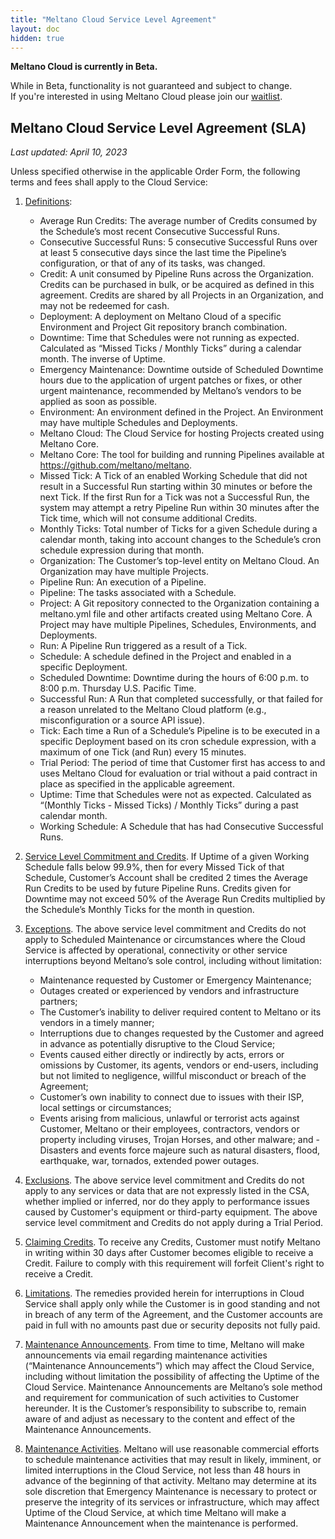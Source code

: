 ```yaml
---
title: "Meltano Cloud Service Level Agreement"
layout: doc
hidden: true
---
```

<div class="notification is-info">
  <p><strong>Meltano Cloud is currently in Beta.</strong></p>
  <p>While in Beta, functionality is not guaranteed and subject to change. <br> If you're interested in using Meltano Cloud please join our <a href="https://meltano.com/cloud/">waitlist</a>.</p>
</div>

## Meltano Cloud Service Level Agreement (SLA)

_Last updated: April 10, 2023_

Unless specified otherwise in the applicable Order Form, the following terms and fees shall apply to the Cloud Service:

1. <u>Definitions</u>:
    - Average Run Credits: The average number of Credits consumed by the Schedule’s most recent Consecutive Successful Runs.
    - Consecutive Successful Runs: 5 consecutive Successful Runs over at least 5 consecutive days since the last time the Pipeline’s configuration, or that of any of its tasks, was changed.
    - Credit: A unit consumed by Pipeline Runs across the Organization. Credits can be purchased in bulk, or be acquired as defined in this agreement. Credits are shared by all Projects in an Organization, and may not be redeemed for cash.
    - Deployment: A deployment on Meltano Cloud of a specific Environment and Project Git repository branch combination.
    - Downtime: Time that Schedules were not running as expected. Calculated as “Missed Ticks / Monthly Ticks” during a calendar month. The inverse of Uptime.
    - Emergency Maintenance: Downtime outside of Scheduled Downtime hours due to the application of urgent patches or fixes, or other urgent maintenance, recommended by Meltano’s vendors to be applied as soon as possible.
    - Environment: An environment defined in the Project. An Environment may have multiple Schedules and Deployments.
    - Meltano Cloud: The Cloud Service for hosting Projects created using Meltano Core.
    - Meltano Core: The tool for building and running Pipelines available at https://github.com/meltano/meltano.
    - Missed Tick: A Tick of an enabled Working Schedule that did not result in a Successful Run starting within 30 minutes or before the next Tick. If the first Run for a Tick was not a Successful Run, the system may attempt a retry Pipeline Run within 30 minutes after the Tick time, which will not consume additional Credits.
    - Monthly Ticks: Total number of Ticks for a given Schedule during a calendar month, taking into account changes to the Schedule’s cron schedule expression during that month.
    - Organization: The Customer’s top-level entity on Meltano Cloud. An Organization may have multiple Projects.
    - Pipeline Run: An execution of a Pipeline.
    - Pipeline: The tasks associated with a Schedule.
    - Project: A Git repository connected to the Organization containing a meltano.yml file and other artifacts created using Meltano Core. A Project may have multiple Pipelines, Schedules, Environments, and Deployments.
    - Run: A Pipeline Run triggered as a result of a Tick.
    - Schedule: A schedule defined in the Project and enabled in a specific Deployment.
    - Scheduled Downtime: Downtime during the hours of 6:00 p.m. to 8:00 p.m. Thursday U.S. Pacific Time.
    - Successful Run: A Run that completed successfully, or that failed for a reason unrelated to the Meltano Cloud platform (e.g., misconfiguration or a source API issue).
    - Tick: Each time a Run of a Schedule’s Pipeline is to be executed in a specific Deployment based on its cron schedule expression, with a maximum of one Tick (and Run) every 15 minutes.
    - Trial Period: The period of time that Customer first has access to and uses Meltano Cloud for evaluation or trial without a paid contract in place as specified in the applicable agreement.
    - Uptime: Time that Schedules were not as expected. Calculated as “(Monthly Ticks - Missed Ticks) / Monthly Ticks” during a past calendar month.
    - Working Schedule: A Schedule that has had Consecutive Successful Runs.

2. <u>Service Level Commitment and Credits</u>. If Uptime of a given Working Schedule falls below 99.9%, then for every Missed Tick of that Schedule, Customer’s Account shall be credited 2 times the Average Run Credits to be used by future Pipeline Runs. Credits given for Downtime may not exceed 50% of the Average Run Credits multiplied by the Schedule’s Monthly Ticks for the month in question.

3. <u>Exceptions</u>. The above service level commitment and Credits do not apply to Scheduled Maintenance or circumstances where the Cloud Service is affected by operational, connectivity or other service interruptions beyond Meltano’s sole control, including without limitation:
    - Maintenance requested by Customer or Emergency Maintenance;
    - Outages created or experienced by vendors and infrastructure partners;
    - The Customer’s inability to deliver required content to Meltano or its vendors in a timely manner;
    - Interruptions due to changes requested by the Customer and agreed in advance as potentially disruptive to the Cloud Service;
    - Events caused either directly or indirectly by acts, errors or omissions by Customer, its agents, vendors or end-users, including but not limited to negligence, willful misconduct or breach of the Agreement;
    - Customer’s own inability to connect due to issues with their ISP, local settings or circumstances;
    - Events arising from malicious, unlawful or terrorist acts against Customer, Meltano or their employees, contractors, vendors or property including viruses, Trojan Horses, and other malware; and
    -Disasters and events force majeure such as natural disasters, flood, earthquake, war, tornados, extended power outages.

4. <u>Exclusions</u>. The above service level commitment and Credits do not apply to any services or data that are not expressly listed in the CSA, whether implied or inferred, nor do they apply to performance issues caused by Customer's equipment or third-party equipment. The above service level commitment and Credits do not apply during a Trial Period.

5. <u>Claiming Credits</u>. To receive any Credits, Customer must notify Meltano in writing within 30 days after Customer becomes eligible to receive a Credit. Failure to comply with this requirement will forfeit Client's right to receive a Credit.

6. <u>Limitations</u>. The remedies provided herein for interruptions in Cloud Service shall apply only while the Customer is in good standing and not in breach of any term of the Agreement, and the Customer accounts are paid in full with no amounts past due or security deposits not fully paid.

7. <u>Maintenance Announcements</u>. From time to time, Meltano will make announcements via email regarding maintenance activities (“Maintenance Announcements”) which may affect the Cloud Service, including without limitation the possibility of affecting the Uptime of the Cloud Service. Maintenance Announcements are Meltano’s sole method and requirement for communication of such activities to Customer hereunder. It is the Customer’s responsibility to subscribe to, remain aware of and adjust as necessary to the content and effect of the Maintenance Announcements.

8. <u>Maintenance Activities</u>. Meltano will use reasonable commercial efforts to schedule maintenance activities that may result in likely, imminent, or limited interruptions in the Cloud Service, not less than 48 hours in advance of the beginning of that activity. Meltano may determine at its sole discretion that Emergency Maintenance is necessary to protect or preserve the integrity of its services or infrastructure, which may affect Uptime of the Cloud Service, at which time Meltano will make a Maintenance Announcement when the maintenance is performed.
